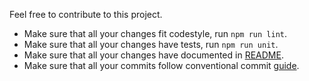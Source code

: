 Feel free to contribute to this project.

- Make sure that all your changes fit codestyle, run `npm run lint`.
- Make sure that all your changes have tests, run `npm run unit`.
- Make sure that all your changes have documented in [README](README.md).
- Make sure that all your commits follow conventional commit [guide](https://conventionalcommits.org/).
